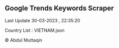 

## Google Trends Keywords Scraper 
 
Last Update 30-03-2023 , 22:35:20

Country List :
VIETNAM.json



© Abdul Muttaqin 
